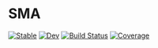 # SMA

[![Stable](https://img.shields.io/badge/docs-stable-blue.svg)](https://hondoRandale.github.io/SMA.jl/stable)
[![Dev](https://img.shields.io/badge/docs-dev-blue.svg)](https://hondoRandale.github.io/SMA.jl/dev)
[![Build Status](https://travis-ci.com/hondoRandale/SMA.jl.svg?branch=main)](https://travis-ci.com/hondoRandale/SMA.jl)
[![Coverage](https://codecov.io/gh/hondoRandale/SMA.jl/branch/main/graph/badge.svg)](https://codecov.io/gh/hondoRandale/SMA.jl)
